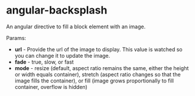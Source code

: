 angular-backsplash
=================

An angular directive to fill a block element with an image.

Params:

 * **url** - Provide the url of the image to display.  This value is watched so you can change it to update the image.
 * **fade** - true, slow, or fast
 * **mode** - resize (default, aspect ratio remains the same, either the height or width equals container), stretch (aspect ratio changes so that the image fills the container), or fill (image grows proportionally to fill container, overflow is hidden)
